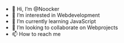 - 👋 Hi, I’m @Noocker
- 👀 I’m interested in Webdevelopment
- 🌱 I’m currently learning JavaScript
- 💞️ I’m looking to collaborate on Webprojects
- 📫 How to reach me 

<!---
Noocker/Noocker is a ✨ special ✨ repository because its `README.md` (this file) appears on your GitHub profile.
You can click the Preview link to take a look at your changes.
--->
